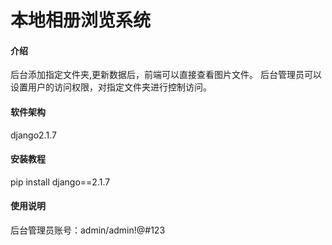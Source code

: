 # 本地相册浏览系统

#### 介绍
后台添加指定文件夹,更新数据后，前端可以直接查看图片文件。
后台管理员可以设置用户的访问权限，对指定文件夹进行控制访问。

#### 软件架构

django2.1.7

#### 安装教程
 
pip install django==2.1.7

#### 使用说明

后台管理员账号：admin/admin!@#123